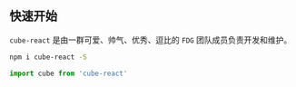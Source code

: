 ## 快速开始

`cube-react` 是由一群可爱、帅气、优秀、逗比的 `FDG` 团队成员负责开发和维护。

```bash
npm i cube-react -S
```

```js
import cube from 'cube-react'
```